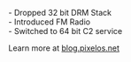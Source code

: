 \- Dropped 32 bit DRM Stack   
\- Introduced FM Radio  
\- Switched to 64 bit C2 service  

Learn more at [blog.pixelos.net](https://blog.pixelos.net/)